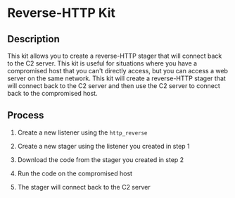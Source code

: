 # Reverse-HTTP Kit

## Description

This kit allows you to create a reverse-HTTP stager that will connect back to the C2 server. This kit is useful for situations where you have a compromised host that you can't directly access, but you can access a web server on the same network. This kit will create a reverse-HTTP stager that will connect back to the C2 server and then use the C2 server to connect back to the compromised host.

## Process

1. Create a new listener using the `http_reverse`

2. Create a new stager using the listener you created in step 1

3. Download the code from the stager you created in step 2

4. Run the code on the compromised host

5. The stager will connect back to the C2 server




